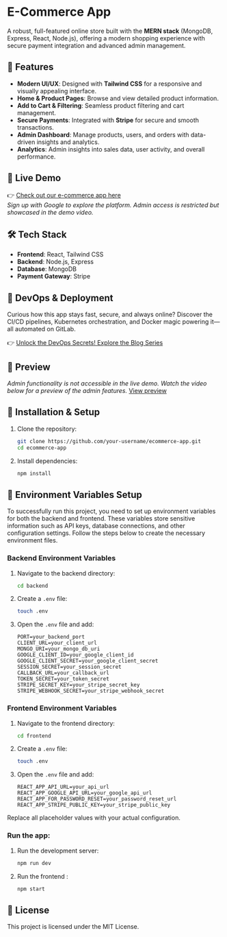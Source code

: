 # E-Commerce App

A robust, full-featured online store built with the **MERN stack** (MongoDB, Express, React, Node.js), offering a modern shopping experience with secure payment integration and advanced admin management.

## 🌟 Features

- **Modern UI/UX**: Designed with **Tailwind CSS** for a responsive and visually appealing interface.
- **Home & Product Pages**: Browse and view detailed product information.
- **Add to Cart & Filtering**: Seamless product filtering and cart management.
- **Secure Payments**: Integrated with **Stripe** for secure and smooth transactions.
- **Admin Dashboard**: Manage products, users, and orders with data-driven insights and analytics.
- **Analytics**: Admin insights into sales data, user activity, and overall performance.

## 🚀 Live Demo

👉 [Check out our e-commerce app here](https://osaro-tech-store.vercel.app/)  
*Sign up with Google to explore the platform. Admin access is restricted but showcased in the demo video.*

## 🛠️ Tech Stack

- **Frontend**: React, Tailwind CSS
- **Backend**: Node.js, Express
- **Database**: MongoDB
- **Payment Gateway**: Stripe

## 🔧 DevOps & Deployment

Curious how this app stays fast, secure, and always online?
Discover the CI/CD pipelines, Kubernetes orchestration, and Docker magic powering it—all automated on GitLab.

👉 [Unlock the DevOps Secrets! Explore the Blog Series](https://gitlab.com/ousaro/osarotechstore_blogseries)


## 📸 Preview

*Admin functionality is not accessible in the live demo. Watch the video below for a preview of the admin features.*
[View preview](https://www.youtube.com/watch?v=STGQrQquc94)

## 📂 Installation & Setup

1. Clone the repository:
   ```bash
   git clone https://github.com/your-username/ecommerce-app.git
   cd ecommerce-app
   ```
2. Install dependencies:
   ```bash
   npm install
   ```
## 🔑 Environment Variables Setup

To successfully run this project, you need to set up environment variables for both the backend and frontend. These variables store sensitive information such as API keys, database connections, and other configuration settings. Follow the steps below to create the necessary environment files.

### Backend Environment Variables

1. Navigate to the backend directory:
   ```bash
   cd backend
   ```
2. Create a `.env` file:
   ```bash
   touch .env
   ```
3. Open the `.env` file and add:
   ```env
   PORT=your_backend_port
   CLIENT_URL=your_client_url
   MONGO_URI=your_mongo_db_uri
   GOOGLE_CLIENT_ID=your_google_client_id
   GOOGLE_CLIENT_SECRET=your_google_client_secret
   SESSION_SECRET=your_session_secret
   CALLBACK_URL=your_callback_url
   TOKEN_SECRET=your_token_secret
   STRIPE_SECRET_KEY=your_stripe_secret_key
   STRIPE_WEBHOOK_SECRET=your_stripe_webhook_secret
   ```

### Frontend Environment Variables

1. Navigate to the frontend directory:
   ```bash
   cd frontend
   ```
2. Create a `.env` file:
   ```bash
   touch .env
   ```
3. Open the `.env` file and add:
   ```env
   REACT_APP_API_URL=your_api_url
   REACT_APP_GOOGLE_API_URL=your_google_api_url
   REACT_APP_FOR_PASSWORD_RESET=your_password_reset_url
   REACT_APP_STRIPE_PUBLIC_KEY=your_stripe_public_key
   ```

Replace all placeholder values with your actual configuration.

### Run the app:
1. Run the development server:
   ```bash
   npm run dev
   ```
2. Run the frontend :
    ```bash
   npm start
   ```

## 📄 License

This project is licensed under the MIT License.

